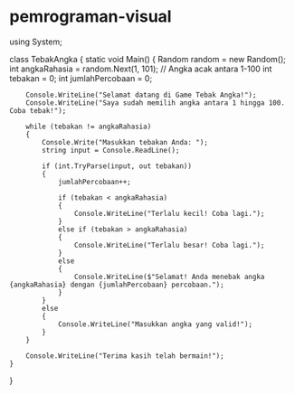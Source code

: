 # pemrograman-visual
using System;

class TebakAngka
{
    static void Main()
    {
        Random random = new Random();
        int angkaRahasia = random.Next(1, 101); // Angka acak antara 1-100
        int tebakan = 0;
        int jumlahPercobaan = 0;

        Console.WriteLine("Selamat datang di Game Tebak Angka!");
        Console.WriteLine("Saya sudah memilih angka antara 1 hingga 100. Coba tebak!");

        while (tebakan != angkaRahasia)
        {
            Console.Write("Masukkan tebakan Anda: ");
            string input = Console.ReadLine();

            if (int.TryParse(input, out tebakan))
            {
                jumlahPercobaan++;
                
                if (tebakan < angkaRahasia)
                {
                    Console.WriteLine("Terlalu kecil! Coba lagi.");
                }
                else if (tebakan > angkaRahasia)
                {
                    Console.WriteLine("Terlalu besar! Coba lagi.");
                }
                else
                {
                    Console.WriteLine($"Selamat! Anda menebak angka {angkaRahasia} dengan {jumlahPercobaan} percobaan.");
                }
            }
            else
            {
                Console.WriteLine("Masukkan angka yang valid!");
            }
        }

        Console.WriteLine("Terima kasih telah bermain!");
    }
}
